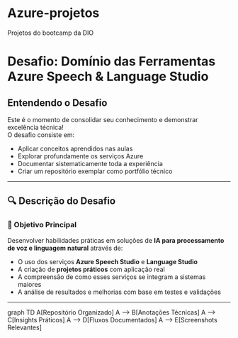 # Azure-projetos
Projetos do bootcamp da DIO

#  Desafio: Domínio das Ferramentas Azure Speech & Language Studio

## Entendendo o Desafio

Este é o momento de consolidar seu conhecimento e demonstrar excelência técnica!  
O desafio consiste em:

-  Aplicar conceitos aprendidos nas aulas  
-  Explorar profundamente os serviços Azure  
-  Documentar sistematicamente toda a experiência  
-  Criar um repositório exemplar como portfólio técnico  

---

## 🔍 Descrição do Desafio

### 🎯 Objetivo Principal

Desenvolver habilidades práticas em soluções de **IA para processamento de voz e linguagem natural** através de:

- O uso dos serviços **Azure Speech Studio** e **Language Studio**
- A criação de **projetos práticos** com aplicação real
- A compreensão de como esses serviços se integram a sistemas maiores
- A análise de resultados e melhorias com base em testes e validações

---

graph TD
    A[Repositório Organizado] 
    A --> B[Anotações Técnicas]
    A --> C[Insights Práticos]
    A --> D[Fluxos Documentados]
    A --> E[Screenshots Relevantes]
